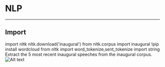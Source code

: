 # NLP

-------------------------------------------------
## Import
import nltk
nltk.download('inaugural')
from nltk.corpus import inaugural
!pip install wordcloud
from nltk import word_tokenize,sent_tokenize
import string
Extract the 5 most recent inaugural speeches from the inaugural corpus.
<img src="" alt="Alt text" title="Import">

